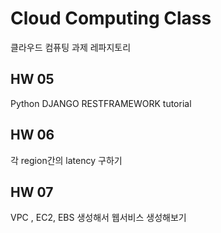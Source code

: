 # Cloud Computing Class
클라우드 컴퓨팅 과제 레파지토리

## HW 05
Python DJANGO RESTFRAMEWORK tutorial 

## HW 06
각 region간의 latency 구하기

## HW 07
VPC , EC2, EBS 생성해서 웹서비스 생성해보기
